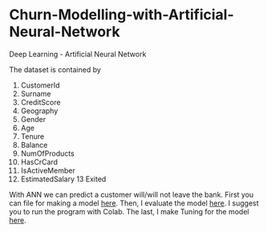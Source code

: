 # Churn-Modelling-with-Artificial-Neural-Network
Deep Learning - Artificial Neural Network

The dataset is contained by 
1. CustomerId	
2. Surname	
3. CreditScore	
4. Geography	
5. Gender	
6. Age	
7. Tenure	
8. Balance	
9. NumOfProducts	
10. HasCrCard	
11. IsActiveMember	
12. EstimatedSalary	
13 Exited

With ANN we can predict a customer will/will not leave the bank. 
First you can file for making a model [here](https://github.com/dlathina/Churn-Modelling-with-Artificial-Neural-Network/blob/master/ANN-exercise.ipynb).
Then, I evaluate the model [here](https://github.com/dlathina/Churn-Modelling-with-Artificial-Neural-Network/blob/master/Evaluating_ANN_exercise_GoogleColab.ipynb). I suggest you to run the program with Colab. 
The last, I make Tuning for the model [here](https://github.com/dlathina/Churn-Modelling-with-Artificial-Neural-Network/blob/master/Tuning(2)_ANN_exercise_GoogleColab.ipynb). 
